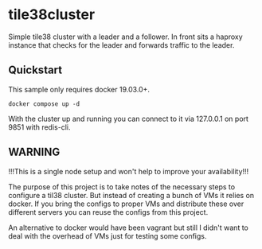# tile38cluster

Simple tile38 cluster with a leader and a follower. In front sits a haproxy instance that checks for the leader and 
forwards traffic to the leader.

## Quickstart

This sample only requires docker 19.03.0+.

```shell
docker compose up -d
```

With the cluster up and running you can connect to it via 127.0.0.1 on port 9851 with redis-cli.

## WARNING

!!!This is a single node setup and won't help to improve your availability!!!

The purpose of this project is to take notes of the necessary steps to configure a til38 cluster. But instead of
creating a bunch of VMs it relies on docker. If you bring the configs to proper VMs and distribute these over different
servers you can reuse the configs from this project.

An alternative to docker would have been vagrant but still I didn't want to deal with the overhead of VMs just for
testing some configs.
